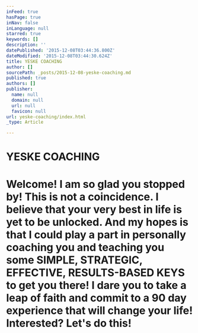 ```yaml
---
inFeed: true
hasPage: true
inNav: false
inLanguage: null
starred: true
keywords: []
description: ''
datePublished: '2015-12-08T03:44:36.800Z'
dateModified: '2015-12-08T03:44:30.624Z'
title: YESKE COACHING
author: []
sourcePath: _posts/2015-12-08-yeske-coaching.md
published: true
authors: []
publisher:
  name: null
  domain: null
  url: null
  favicon: null
url: yeske-coaching/index.html
_type: Article

---
```

# **YESKE COACHING**

# Welcome! I am so glad you stopped by! This is not a coincidence. I believe that your very best in life is yet to be unlocked. And my hopes is that I could play a part in personally coaching you and teaching you some SIMPLE, STRATEGIC, EFFECTIVE, RESULTS-BASED KEYS to get you there! I dare you to take a leap of faith and commit to a 90 day experience that will change your life! Interested? Let's do this!

#